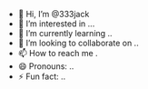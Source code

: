 - 👋 Hi, I’m @333jack
- 👀 I’m interested in ...
- 🌱 I’m currently learning ..
- 💞️ I’m looking to collaborate on ..
- 📫 How to reach me .
- 😄 Pronouns: ..
- ⚡ Fun fact: ..

<!---
333jack/333jack is a ✨ special ✨ repository because its `README.md` (this file) appears on your GitHub profile.
You can click the Preview link to take a look at your changes.
--->
